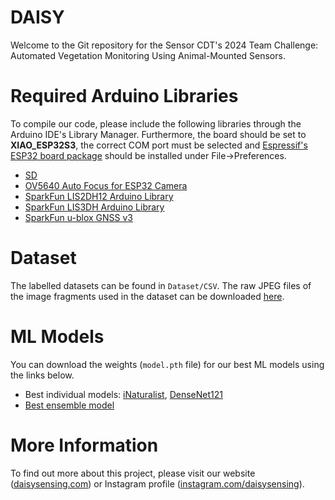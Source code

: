 # DAISY
Welcome to the Git repository for the Sensor CDT's 2024 Team Challenge: Automated Vegetation Monitoring Using Animal-Mounted Sensors. 

# Required Arduino Libraries
To compile our code, please include the following libraries through the Arduino IDE's Library Manager. Furthermore, the board should be set to **XIAO_ESP32S3**, the correct COM port must be selected and [Espressif's ESP32 board package](https://raw.githubusercontent.com/espressif/arduino-esp32/gh-pages/package_esp32_index.json) should be installed under File->Preferences.

- [SD](https://www.arduino.cc/reference/en/libraries/sd)
- [OV5640 Auto Focus for ESP32 Camera](https://www.arduino.cc/reference/en/libraries/ov5640-auto-focus-for-esp32-camera)
- [SparkFun LIS2DH12 Arduino Library](https://www.arduino.cc/reference/en/libraries/sparkfun-lis2dh12-arduino-library)
- [SparkFun LIS3DH Arduino Library](https://www.arduino.cc/reference/en/libraries/sparkfun-lis3dh-arduino-library)
- [SparkFun u-blox GNSS v3](https://www.arduino.cc/reference/en/libraries/sparkfun-u-blox-gnss-v3)

# Dataset

The labelled datasets can be found in `Dataset/CSV`. The raw JPEG files of the image fragments used in the dataset can be downloaded [here](https://sensor-cdt-group-project.s3.eu-north-1.amazonaws.com/data.zip).

# ML Models

You can download the weights (`model.pth` file) for our best ML models using the links below.

* Best individual models: [iNaturalist](https://sensor-cdt-group-project.s3.eu-north-1.amazonaws.com/best_models/best_indiv/f1/inaturalist_uf5_pFalse_dp0.1_wd1e-05_lr0.0001/model.pth), [DenseNet121](https://sensor-cdt-group-project.s3.eu-north-1.amazonaws.com/best_models/best_indiv/keras_acc/densenet121_uf7_pTrue_dp0.3_wd1e-05_lr0.0001/model.pth)
* [Best ensemble model](s3://sensor-cdt-group-project/best_models/best_ensemble/f1/ensemble_nm5_s2_dp0.3_wd0.01_lr0.001/model.pth)

# More Information
To find out more about this project, please visit our website ([daisysensing.com](https://daisysensing.com)) or Instagram profile ([instagram.com/daisysensing](https://www.instagram.com/daisysensing)).

